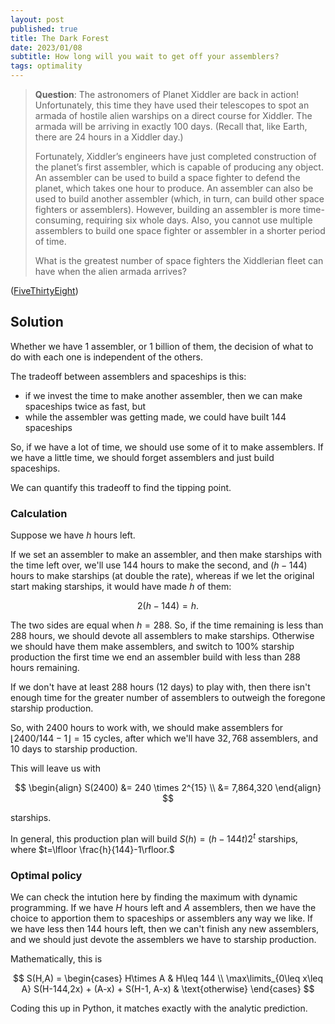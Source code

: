 ```yaml
---
layout: post
published: true
title: The Dark Forest
date: 2023/01/08
subtitle: How long will you wait to get off your assemblers?
tags: optimality
---
```


>**Question**: The astronomers of Planet Xiddler are back in action! Unfortunately, this time they have used their telescopes to spot an armada of hostile alien warships on a direct course for Xiddler. The armada will be arriving in exactly $100$ days. (Recall that, like Earth, there are 24 hours in a Xiddler day.)
>
>Fortunately, Xiddler’s engineers have just completed construction of the planet’s first assembler, which is capable of producing any object. An assembler can be used to build a space fighter to defend the planet, which takes one hour to produce. An assembler can also be used to build another assembler (which, in turn, can build other space fighters or assemblers). However, building an assembler is more time-consuming, requiring six whole days. Also, you cannot use multiple assemblers to build one space fighter or assembler in a shorter period of time.
>
>What is the greatest number of space fighters the Xiddlerian fleet can have when the alien armada arrives?

<!--more-->

([FiveThirtyEight](URL))

## Solution

Whether we have $1$ assembler, or $1$ billion of them, the decision of what to do with each one is independent of the others.

The tradeoff between assemblers and spaceships is this: 

- if we invest the time to make another assembler, then we can make spaceships twice as fast, but
- while the assembler was getting made, we could have built $144$ spaceships

So, if we have a lot of time, we should use some of it to make assemblers. If we have a little time, we should forget assemblers and just build spaceships.

We can quantify this tradeoff to find the tipping point.

### Calculation

Suppose we have $h$ hours left. 

If we set an assembler to make an assembler, and then make starships with the time left over, we'll use $144$ hours to make the second, and $(h-144)$ hours to make starships (at double the rate), whereas if we let the original start making starships, it would have made $h$ of them:

$$ 2(h-144) = h. $$

The two sides are equal when $h=288.$ So, if the time remaining is less than $288$ hours, we should devote all assemblers to make starships. Otherwise we should have them make assemblers, and switch to $100\%$ starship production the first time we end an assembler build with less than $288$ hours remaining.

If we don't have at least $288$ hours ($12$ days) to play with, then there isn't enough time for the greater number of assemblers to outweigh the foregone starship production.

So, with $2400$ hours to work with, we should make assemblers for $\lfloor 2400/144 - 1\rfloor = 15$ cycles, after which we'll have $32,768$ assemblers, and $10$ days to starship production.

This will leave us with

$$ \begin{align} S(2400) &= 240 \times 2^{15} \\ &= 7,864,320 \end{align} $$

starships.

In general, this production plan will build $S(h) = (h-144t)2^t$ starships, where $t=\lfloor \frac{h}{144}-1\rfloor.$

### Optimal policy

We can check the intution here by finding the maximum with dynamic programming. If we have $H$ hours left and $A$ assemblers, then we have the choice to apportion them to spaceships or assemblers any way we like. If we have less then $144$ hours left, then we can't finish any new assemblers, and we should just devote the assemblers we have to starship production. 

Mathematically, this is

$$
S(H,A) = \begin{cases} H\times A & H\leq 144 \\
                       \max\limits_{0\leq x\leq A} S(H-144,2x) + (A-x) + S(H-1, A-x) & \text{otherwise}
         \end{cases}
$$

Coding this up in Python, it matches exactly with the analytic prediction.
 

<br>
